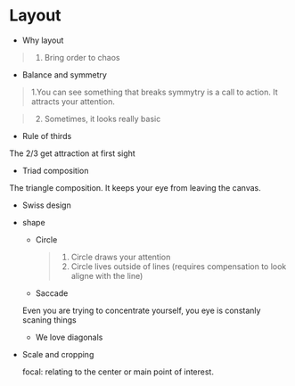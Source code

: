 # Layout

- Why layout

> 1.  Bring order to chaos

- Balance and symmetry

> 1.You can see something that breaks symmytry is a call to action. It attracts your attention.

> 2.  Sometimes, it looks really basic

- Rule of thirds

The 2/3 get attraction at first sight

- Triad composition

The triangle composition. It keeps your eye from leaving the canvas.

- Swiss design

- shape

  - Circle

    > 1.  Circle draws your attention
    > 2.  Circle lives outside of lines (requires compensation to look aligne with the line)

  - Saccade

  Even you are trying to concentrate yourself, you eye is constanly scaning things

  - We love diagonals

- Scale and cropping

  focal: relating to the center or main point of interest.
